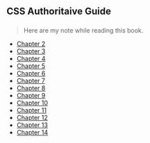 ## CSS Authoritaive Guide
###

> Here are my note while reading this book.
 
* [Chapter 2](https://github.com/shinytang6/BookDemo/tree/master/CSS%20Authoritative%20Guide/Chapter%202)
* [Chapter 3](https://github.com/shinytang6/BookDemo/tree/master/CSS%20Authoritative%20Guide/Chapter%203)
* [Chapter 4](https://github.com/shinytang6/BookDemo/tree/master/CSS%20Authoritative%20Guide/Chapter%204)
* [Chapter 5](https://github.com/shinytang6/BookDemo/tree/master/CSS%20Authoritative%20Guide/Chapter%205)
* [Chapter 6](https://github.com/shinytang6/BookDemo/tree/master/CSS%20Authoritative%20Guide/Chapter%206)
* [Chapter 7](https://github.com/shinytang6/BookDemo/tree/master/CSS%20Authoritative%20Guide/Chapter%207)
* [Chapter 8](https://github.com/shinytang6/BookDemo/tree/master/CSS%20Authoritative%20Guide/Chapter%208)
* [Chapter 9](https://github.com/shinytang6/BookDemo/tree/master/CSS%20Authoritative%20Guide/Chapter%209)
* [Chapter 10](https://github.com/shinytang6/BookDemo/tree/master/CSS%20Authoritative%20Guide/Chapter%2010)
* [Chapter 11](https://github.com/shinytang6/BookDemo/tree/master/CSS%20Authoritative%20Guide/Chapter%2011)
* [Chapter 12](https://github.com/shinytang6/BookDemo/tree/master/CSS%20Authoritative%20Guide/Chapter%2012)
* [Chapter 13](https://github.com/shinytang6/BookDemo/tree/master/CSS%20Authoritative%20Guide/Chapter%2013)
* [Chapter 14](https://github.com/shinytang6/BookDemo/tree/master/CSS%20Authoritative%20Guide/Chapter%2014)